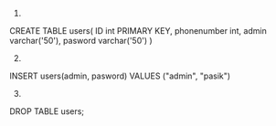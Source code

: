 1)
CREATE TABLE users(
	ID int PRIMARY KEY,
    phonenumber int,
	admin varchar('50'),
	pasword varchar('50')
)

2)
INSERT users(admin, pasword)
VALUES ("admin", "pasik")

3)
DROP TABLE users;
